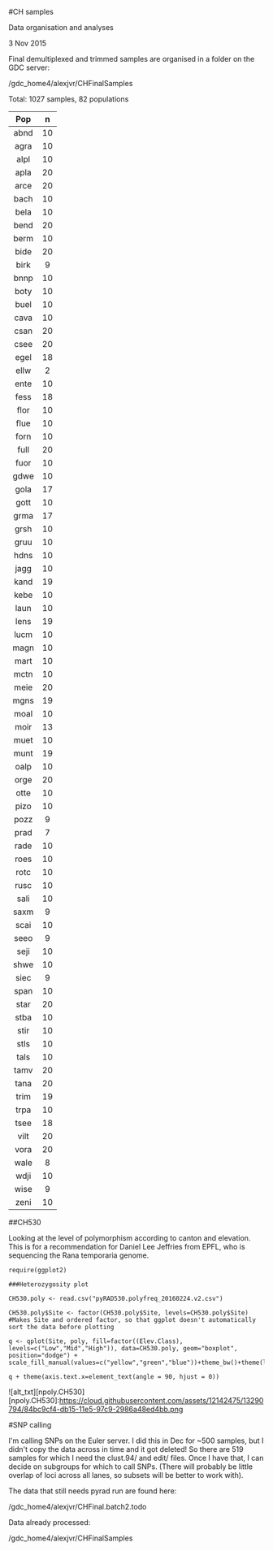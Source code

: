 #CH samples

Data organisation and analyses

3 Nov 2015

Final demultiplexed and trimmed samples are organised in a folder on the GDC server: 

/gdc_home4/alexjvr/CHFinalSamples

Total: 1027 samples, 82 populations

Pop| n
:--:|:--:
abnd	|10
agra	|10
alpl|	10
apla|	20
arce|	20
bach|	10
bela|	10
bend|	20
berm|	10
bide|	20
birk|	9
bnnp|	10
boty|	10
buel|	10
cava|	10
csan|	20
csee|	20
egel|	18
ellw|	2
ente|	10
fess|	18
flor|	10
flue|	10
forn|	10
full|	20
fuor|	10
gdwe|	10
gola|	17
gott|	10
grma|	17
grsh|	10
gruu|	10
hdns|	10
jagg|	10
kand|	19
kebe|	10
laun|	10
lens|	19
lucm|	10
magn|	10
mart|	10
mctn|	10
meie|	20
mgns|	19
moal|	10
moir|	13
muet|	10
munt|	19
oalp|	10
orge|	20
otte|	10
pizo|	10
pozz|	9
prad|	7
rade|	10
roes|	10
rotc|	10
rusc|	10
sali|	10
saxm|	9
scai|	10
seeo|	9
seji|	10
shwe|	10
siec|	9
span|	10
star|	20
stba|	10
stir|	10
stls|	10
tals|	10
tamv|	20
tana|	20
trim|	19
trpa|	10
tsee|	18
vilt|	20
vora|	20
wale|	8
wdji|	10
wise|	9
zeni|	10


##CH530

Looking at the level of polymorphism according to canton and elevation. This is for a recommendation for Daniel Lee Jeffries from EPFL, who is sequencing the Rana temporaria genome. 

```
require(ggplot2)

###Heterozygosity plot

CH530.poly <- read.csv("pyRAD530.polyfreq_20160224.v2.csv")

CH530.poly$Site <- factor(CH530.poly$Site, levels=CH530.poly$Site)  #Makes Site and ordered factor, so that ggplot doesn't automatically sort the data before plotting

q <- qplot(Site, poly, fill=factor((Elev.Class), levels=c("Low","Mid","High")), data=CH530.poly, geom="boxplot", position="dodge") + scale_fill_manual(values=c("yellow","green","blue"))+theme_bw()+theme(legend.title=element_blank())

q + theme(axis.text.x=element_text(angle = 90, hjust = 0))

```

![alt_txt][npoly.CH530]
[npoly.CH530]:https://cloud.githubusercontent.com/assets/12142475/13290794/84bc9cf4-db15-11e5-97c9-2986a48ed4bb.png


#SNP calling

I'm calling SNPs on the Euler server. I did this in Dec for ~500 samples, but I didn't copy the data across in time and it got deleted! So there are 519 samples for which I need the clust.94/ and edit/ files. Once I have that, I can decide on subgroups for which to call SNPs. (There will probably be little overlap of loci across all lanes, so subsets will be better to work with). 

The data that still needs pyrad run are found here: 

/gdc_home4/alexjvr/CHFinal.batch2.todo

Data already processed: 

/gdc_home4/alexjvr/CHFinalSamples






